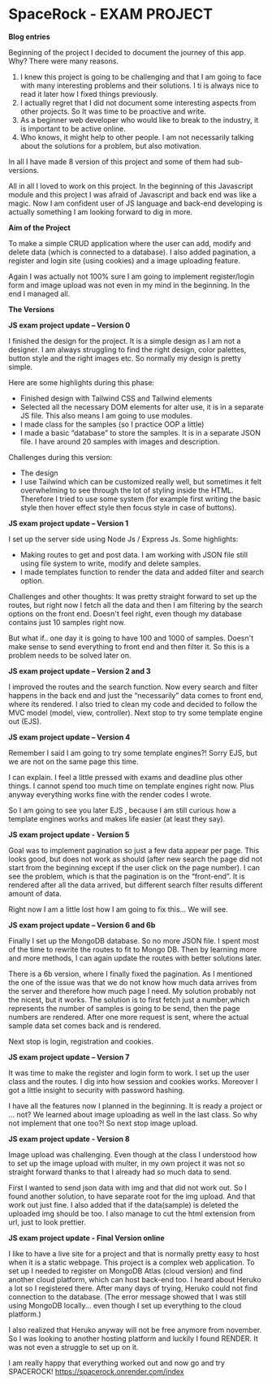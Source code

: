 # SpaceRock - EXAM PROJECT
**Blog entries**

Beginning of the project I decided to document the journey of this app. Why? There were many reasons.

1. I knew this project is going to be challenging and that I am going to face with many interesting problems and their solutions. I ti is always nice to read it later how I fixed things previously.
2. I actually regret that I did not document some interesting aspects from other projects. So It was time to be proactive and write.
3. As a beginner web developer who would like to break to the industry, it is important to be active online. 
4. Who knows, it might help to other people. I am not necessarily talking about the solutions for a problem, but also motivation.

In all I have made 8 version of this project and some of them had sub-versions. 

All in all I loved to work on this project. In the beginning of this Javascript module and this project I was afraid of Javascript and back end was like a magic. Now I am confident user of JS language and back-end developing is actually something I am looking forward to dig in more. 

**Aim of the Project**

To make a simple CRUD application where the user can add, modify and delete data (which is connected to a database). I also added pagination, a register and login site (using cookies) and a image uploading feature. 

Again I was actually not 100% sure I am going to implement register/login form and image upload was not even in my mind in the beginning. In the end I managed all.

**The Versions**

**JS exam project update – Version 0**

I finished the design for the project. It is a simple design as I am not a designer. I am always struggling to find the right design, color palettes, button style and the right images etc. So normally my design is pretty simple.

Here are some highlights during this phase:
- Finished design with Tailwind CSS and Tailwind elements
- Selected all the necessary DOM elements for alter use, it is in a separate JS file. This also means I am going to use modules.
- I made class for the samples (so I practice OOP a little)
- I made a basic “database” to store the samples. It is in a separate JSON file. I have around 20 samples with images and description.

Challenges during this version:
- The design
- I use Tailwind which can be customized really well, but sometimes it felt overwhelming to see through the lot of styling inside the HTML. Therefore I tried to use some system (for example first writing the basic style then hover effect style then focus style in case of buttons).

**JS exam project update – Version 1**

I set up the server side using Node Js / Express Js. Some highlights:
- Making routes to get and post data. I am working with JSON file still using file system to write, modify and delete samples.
- I made templates function to render the data and added filter and search option.

Challenges and other thoughts:
It was pretty straight forward to set up the routes, but right now I fetch all the data and then I am filtering by the search options on the front end. Doesn't feel right, even though my database contains just 10 samples right now.

But what if.. one day it is going to have 100 and 1000 of samples. Doesn't make sense to send everything to front end and then filter it. So this is a problem needs to be solved later on.

**JS exam project update – Version 2 and 3**

I improved the routes and the search function. Now every search and filter happens in the back end and just the “necessarily” data comes to front end, where its rendered. I also tried to clean my code and decided to follow the MVC model (model, view, controller). Next stop to try some template engine out (EJS).

**JS exam project update – Version 4**

Remember I said I am going to try some template engines?! Sorry EJS, but we are not on the same page this time.

I can explain. I feel a little pressed with exams and deadline plus other things. I cannot spend too much time on template engines right now. Plus anyway everything works fine with the render codes I wrote.

So I am going to see you later EJS , because I am still curious how a template engines works and makes life easier (at least they say).

**JS exam project update - Version 5**

Goal was to implement pagination so just a few data appear per page. This looks good, but does not work as should (after new search the page did not start from the beginning except if the user click on the page number). I can see the problem, which is that the pagination is on the “front-end”. It is rendered after all the data arrived, but different search filter results different amount of data.

Right now I am a little lost how I am going to fix this… We will see.

**JS exam project update – Version 6 and 6b**

Finally I set up the MongoDB database. So no more JSON file. I spent most of the time to rewrite the routes to fit to Mongo DB. Then by learning more and more methods, I can again update the routes with better solutions later.

There is a 6b version, where I finally fixed the pagination. As I mentioned the one of the issue was that we do not know how much data arrives from the server and therefore how much page I need. My solution probably not the nicest, but it works.
The solution is to first fetch just a number,which represents the number of samples is going to be send, then the page numbers are rendered. After one more request is sent, where the actual sample data set comes back and is rendered.

Next stop is login, registration and cookies.

**JS exam project update – Version 7**

It was time to make the register and login form to work. I set up the user class and the routes. I dig into how session and cookies works. Moreover I got a little insight to security with password hashing.

I have all the features now I planned in the beginning. It is ready a project or ... not? We learned about image uploading as well in the last class. So why not implement that one too?! So next stop image upload.

**JS exam project update - Version 8**

Image upload was challenging. Even though at the class I understood how to set up the image upload with multer, in my own project it was not so straight forward thanks to that I already had so much data to send. 

First I wanted to send json data with img and that did not work out. So I found another solution, to have separate root for the img upload. And that work out just fine. I also added that if the data(sample) is deleted the uploaded img should be too. I also manage to cut the html extension from url, just to look prettier. 

**JS exam project update - Final Version online**

I like to have a live site for a project and that is normally pretty easy to host when it is a static webpage. This project is a complex web application. To set up I needed to register on MongoDB Atlas (cloud version) and find another cloud platform, which can host back-end too. I heard about Heruko a lot so I registered there. After many days of trying, Heruko could not find connection to the database. (The error message showed that I was still using MongoDB locally... even though I set up everything to the cloud platform.)

I also realized that Heruko anyway will not be free anymore from november. So I was looking to another hosting platform and luckily I found RENDER. It was not even a struggle to set up on it. 

I am really happy that everything worked out and now go and try SPACEROCK!
https://spacerock.onrender.com/index
